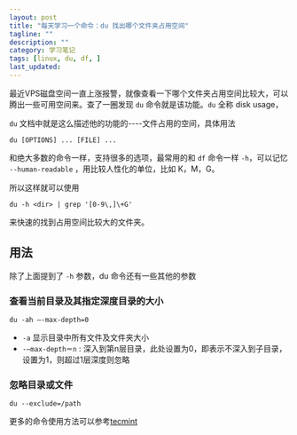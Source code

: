```yaml
---
layout: post
title: "每天学习一个命令：du 找出哪个文件夹占用空间"
tagline: ""
description: ""
category: 学习笔记
tags: [linux, du, df, ]
last_updated: 
---
```


最近VPS磁盘空间一直上涨报警，就像查看一下哪个文件夹占用空间比较大，可以腾出一些可用空间来。查了一圈发现 `du` 命令就是该功能。`du` 全称 disk usage，

`du` 文档中就是这么描述他的功能的----文件占用的空间，具体用法

    du [OPTIONS] ... [FILE] ...

和绝大多数的命令一样，支持很多的选项，最常用的和 `df` 命令一样 `-h`，可以记忆 `--human-readable` ，用比较人性化的单位，比如 K，M，G。

所以这样就可以使用

    du -h <dir> | grep '[0-9\,]\+G'

来快速的找到占用空间比较大的文件夹。

## 用法

除了上面提到了 `-h` 参数，du 命令还有一些其他的参数

### 查看当前目录及其指定深度目录的大小

    du -ah –-max-depth=0

- `-a` 显示目录中所有文件及文件夹大小
- `-–max-depth＝n` : 深入到第n层目录，此处设置为0，即表示不深入到子目录，设置为1，则超过1层深度则忽略


### 忽略目录或文件

    du --exclude=/path


更多的命令使用方法可以参考[tecmint](https://www.tecmint.com/check-linux-disk-usage-of-files-and-directories/)

